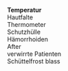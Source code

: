 **Temperatur**  
Hautfalte  
Thermometer  
Schutzhülle  
Hämorrhoiden  
After  
verwirrte Patienten  
Schüttelfrost
blass  
